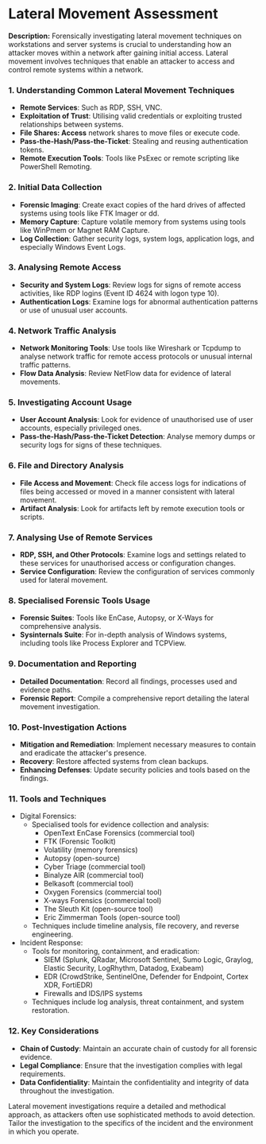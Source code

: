 # Lateral Movement Assessment

**Description:** Forensically investigating lateral movement techniques on workstations and server systems is crucial to understanding how an attacker moves within a network after gaining initial access. Lateral movement involves techniques that enable an attacker to access and control remote systems within a network.

### **1. Understanding Common Lateral Movement Techniques**

* **Remote Services**: Such as RDP, SSH, VNC.
* **Exploitation of Trust**: Utilising valid credentials or exploiting trusted relationships between systems.
* **File Shares: Access** network shares to move files or execute code.
* **Pass-the-Hash/Pass-the-Ticket**: Stealing and reusing authentication tokens.
* **Remote Execution Tools**: Tools like PsExec or remote scripting like PowerShell Remoting.

### **2. Initial Data Collection**

* **Forensic Imaging**: Create exact copies of the hard drives of affected systems using tools like FTK Imager or dd.
* **Memory Capture**: Capture volatile memory from systems using tools like WinPmem or Magnet RAM Capture.
* **Log Collection**: Gather security logs, system logs, application logs, and especially Windows Event Logs.

### **3. Analysing Remote Access**

* **Security and System Logs**: Review logs for signs of remote access activities, like RDP logins (Event ID 4624 with logon type 10).
* **Authentication Logs**: Examine logs for abnormal authentication patterns or use of unusual user accounts.

### **4. Network Traffic Analysis**

* **Network Monitoring Tools**: Use tools like Wireshark or Tcpdump to analyse network traffic for remote access protocols or unusual internal traffic patterns.
* **Flow Data Analysis**: Review NetFlow data for evidence of lateral movements.

### **5. Investigating Account Usage**

* **User Account Analysis**: Look for evidence of unauthorised use of user accounts, especially privileged ones.
* **Pass-the-Hash/Pass-the-Ticket Detection**: Analyse memory dumps or security logs for signs of these techniques.

### **6. File and Directory Analysis**

* **File Access and Movement**: Check file access logs for indications of files being accessed or moved in a manner consistent with lateral movement.
* **Artifact Analysis**: Look for artifacts left by remote execution tools or scripts.

### **7. Analysing Use of Remote Services**

* **RDP, SSH, and Other Protocols**: Examine logs and settings related to these services for unauthorised access or configuration changes.
* **Service Configuration**: Review the configuration of services commonly used for lateral movement.

### **8. Specialised Forensic Tools Usage**

* **Forensic Suites**: Tools like EnCase, Autopsy, or X-Ways for comprehensive analysis.
* **Sysinternals Suite**: For in-depth analysis of Windows systems, including tools like Process Explorer and TCPView.

### **9. Documentation and Reporting**

* **Detailed Documentation**: Record all findings, processes used and evidence paths.
* **Forensic Report**: Compile a comprehensive report detailing the lateral movement investigation.

### **10. Post-Investigation Actions**

* **Mitigation and Remediation**: Implement necessary measures to contain and eradicate the attacker's presence.
* **Recovery**: Restore affected systems from clean backups.
* **Enhancing Defenses**: Update security policies and tools based on the findings.

### **11.**  Tools and Techniques

* Digital Forensics:
  * Specialised tools for evidence collection and analysis:
    * OpenText EnCase Forensics (commercial tool)
    * FTK (Forensic Toolkit)
    * Volatility (memory forensics)
    * Autopsy (open-source)
    * Cyber Triage (commercial tool)
    * Binalyze AIR (commercial tool)
    * Belkasoft (commercial tool)
    * Oxygen Forensics (commercial tool)
    * X-ways Forensics (commercial tool)
    * The Sleuth Kit (open-source tool)
    * Eric Zimmerman Tools (open-source tool)
  * Techniques include timeline analysis, file recovery, and reverse engineering.
* Incident Response:
  * Tools for monitoring, containment, and eradication:
    * SIEM (Splunk, QRadar, Microsoft Sentinel, Sumo Logic, Graylog, Elastic Security, LogRhythm, Datadog, Exabeam)
    * EDR (CrowdStrike, SentinelOne, Defender for Endpoint, Cortex XDR, FortiEDR)
    * Firewalls and IDS/IPS systems
  * Techniques include log analysis, threat containment, and system restoration.

### **12. Key Considerations**

* **Chain of Custody**: Maintain an accurate chain of custody for all forensic evidence.
* **Legal Compliance**: Ensure that the investigation complies with legal requirements.
* **Data Confidentiality**: Maintain the confidentiality and integrity of data throughout the investigation.

Lateral movement investigations require a detailed and methodical approach, as attackers often use sophisticated methods to avoid detection. Tailor the investigation to the specifics of the incident and the environment in which you operate.
